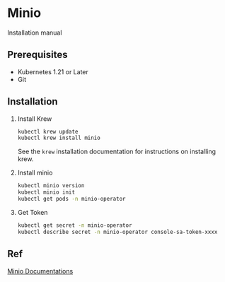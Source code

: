# Minio

Installation manual

## Prerequisites

- Kubernetes 1.21 or Later
- Git

## Installation

1. Install Krew

    ```Bash
    kubectl krew update
    kubectl krew install minio
    ```

    See the `krew` installation documentation for instructions on installing krew.

2. Install minio

    ```Bash
    kubectl minio version
    kubectl minio init
    kubectl get pods -n minio-operator
    ```

3. Get Token

    ```Bash
    kubectl get secret -n minio-operator
    kubectl describe secret -n minio-operator console-sa-token-xxxx 
    ```

## Ref

[Minio Documentations](https://github.com/minio/operator)
